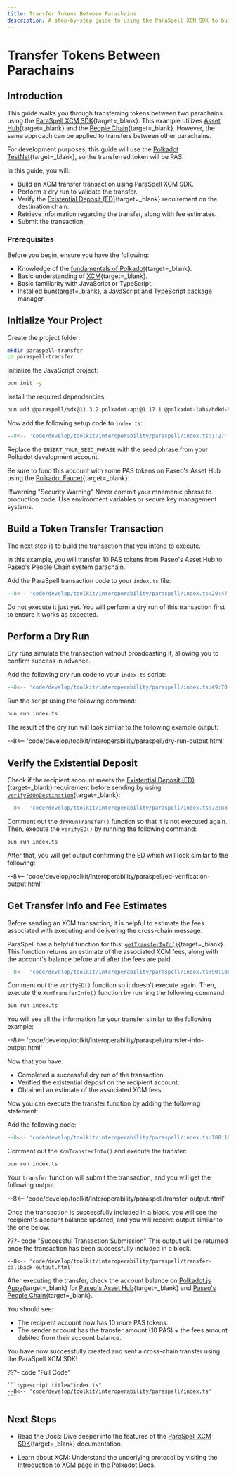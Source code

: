 ```yaml
---
title: Transfer Tokens Between Parachains
description: A step-by-step guide to using the ParaSpell XCM SDK to build, verify, and execute a transfer from one Parachain to another.
---
```


# Transfer Tokens Between Parachains

## Introduction

This guide walks you through transferring tokens between two parachains using the [ParaSpell XCM SDK](https://paraspell.github.io/docs/){target=\_blank}. This example utilizes [Asset Hub](/polkadot-protocol/architecture/system-chains/asset-hub/){target=\_blank} and the [People Chain](/polkadot-protocol/architecture/system-chains/people/){target=\_blank}. However, the same approach can be applied to transfers between other parachains.

For development purposes, this guide will use the [Polkadot TestNet](/develop/networks/#paseo){target=\_blank}, so the transferred token will be PAS.

In this guide, you will:

- Build an XCM transfer transaction using ParaSpell XCM SDK.
- Perform a dry run to validate the transfer.
- Verify the [Existential Deposit (ED)](/polkadot-protocol/glossary/#existential-deposit){target=\_blank} requirement on the destination chain.
- Retrieve information regarding the transfer, along with fee estimates.
- Submit the transaction.

### Prerequisites

Before you begin, ensure you have the following:

- Knowledge of the [fundamentals of Polkadot](/polkadot-protocol/parachain-basics/){target=\_blank}.
- Basic understanding of [XCM](/develop/interoperability/intro-to-xcm/){target=\_blank}.
- Basic familiarity with JavaScript or TypeScript.
- Installed [bun](https://bun.com/docs/installation){target=\_blank}, a JavaScript and TypeScript package manager.

## Initialize Your Project

Create the project folder:

```bash
mkdir paraspell-transfer
cd paraspell-transfer
```

Initialize the JavaScript project:

```bash
bun init -y
```

Install the required dependencies:

```bash
bun add @paraspell/sdk@11.3.2 polkadot-api@1.17.1 @polkadot-labs/hdkd-helpers@0.0.25 @polkadot-labs/hdkd@0.0.24
```

Now add the following setup code to `index.ts`:

```ts title="index.ts"
--8<-- 'code/develop/toolkit/interoperability/paraspell/index.ts:1:27'
```

Replace the `INSERT_YOUR_SEED_PHRASE` with the seed phrase from your Polkadot development account.

Be sure to fund this account with some PAS tokens on Paseo's Asset Hub using the [Polkadot Faucet](https://faucet.polkadot.io/?parachain=1000){target=\_blank}.

!!!warning "Security Warning"
    Never commit your mnemonic phrase to production code. Use environment variables or secure key management systems.

## Build a Token Transfer Transaction

The next step is to build the transaction that you intend to execute.

In this example, you will transfer 10 PAS tokens from Paseo's Asset Hub to Paseo's People Chain system parachain.

Add the ParaSpell transaction code to your `index.ts` file:

```ts title="index.ts"
--8<-- 'code/develop/toolkit/interoperability/paraspell/index.ts:29:47'
```

Do not execute it just yet. You will perform a dry run of this transaction first to ensure it works as expected.

## Perform a Dry Run

Dry runs simulate the transaction without broadcasting it, allowing you to confirm success in advance.

Add the following dry run code to your `index.ts` script:

```ts title="index.ts"
--8<-- 'code/develop/toolkit/interoperability/paraspell/index.ts:49:70'
```
Run the script using the following command:

```bash
bun run index.ts
```

The result of the dry run will look similar to the following example output:

--8<-- 'code/develop/toolkit/interoperability/paraspell/dry-run-output.html'

## Verify the Existential Deposit

Check if the recipient account meets the [Existential Deposit (ED)](/polkadot-protocol/glossary/#existential-deposit){target=\_blank} requirement before sending by using [`verifyEdOnDestination`](https://paraspell.github.io/docs/sdk/xcmUtils.html#verify-ed-on-destination){target=\_blank}:

```ts title="index.ts"
--8<-- 'code/develop/toolkit/interoperability/paraspell/index.ts:72:88'
```
Comment out the `dryRunTransfer()` function so that it is not executed again. Then, execute the `verifyED()` by running the following command:

```bash
bun run index.ts
```

After that, you will get output confirming the ED which will look similar to the following:

--8<-- 'code/develop/toolkit/interoperability/paraspell/ed-verification-output.html'

## Get Transfer Info and Fee Estimates

Before sending an XCM transaction, it is helpful to estimate the fees associated with executing and delivering the cross-chain message.

ParaSpell has a helpful function for this: [`getTransferInfo()`](https://paraspell.github.io/docs/sdk/xcmUtils.html#xcm-transfer-info){target=\_blank}. This function returns an estimate of the associated XCM fees, along with the account's balance before and after the fees are paid.

```ts title="index.ts"
--8<-- 'code/develop/toolkit/interoperability/paraspell/index.ts:90:106'
```

Comment out the `verifyED()` function so it doesn't execute again. Then, execute the `XcmTransferInfo()` function by running the following command:

```bash
bun run index.ts
```

You will see all the information for your transfer similar to the following example:

--8<-- 'code/develop/toolkit/interoperability/paraspell/transfer-info-output.html'

Now that you have:

- Completed a successful dry run of the transaction.
- Verified the existential deposit on the recipient account.
- Obtained an estimate of the associated XCM fees.

Now you can execute the transfer function by adding the following statement:

Add the following code:

```typescript title="index.ts"
--8<-- 'code/develop/toolkit/interoperability/paraspell/index.ts:108:108'
```

Comment out the `XcmTransferInfo()` and execute the transfer:

```bash
bun run index.ts
```

Your `transfer` function will submit the transaction, and you will get the following output:

--8<-- 'code/develop/toolkit/interoperability/paraspell/transfer-output.html'

Once the transaction is successfully included in a block, you will see the recipient's account balance updated, and you will receive output similar to the one below.

???- code "Successful Transaction Submission"
    This output will be returned once the transaction has been successfully included in a block.

    --8<-- 'code/develop/toolkit/interoperability/paraspell/transfer-callback-output.html'

After executing the transfer, check the account balance on [Polkadot.js Apps](https://polkadot.js.org/apps/?rpc=wss%3A%2F%2Fsys.turboflakes.io%2Fasset-hub-paseo){target=\_blank} for [Paseo's Asset Hub](https://polkadot.js.org/apps/?rpc=wss%3A%2F%2Fsys.turboflakes.io%2Fasset-hub-paseo#/accounts){target=\_blank} and [Paseo's People Chain](https://polkadot.js.org/apps/?rpc=wss%3A%2F%2Fsys.ibp.network%2Fpeople-paseo#/accounts){target=\_blank}.

You should see:

- The recipient account now has 10 more PAS tokens.
- The sender account has the transfer amount (10 PAS) + the fees amount debited from their account balance.

You have now successfully created and sent a cross-chain transfer using the ParaSpell XCM SDK!

???- code "Full Code"

    ```typescript title="index.ts"
    --8<-- 'code/develop/toolkit/interoperability/paraspell/index.ts'
    ```

## Next Steps

- Read the Docs: Dive deeper into the features of the [ParaSpell XCM SDK](https://paraspell.github.io/docs/sdk/getting-started.html){target=\_blank} documentation.

- Learn about XCM: Understand the underlying protocol by visiting the [Introduction to XCM page](/develop/interoperability/intro-to-xcm/) in the Polkadot Docs.